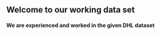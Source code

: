 <h2>Welcome to our working data set</h2>
<h4>We are experienced and worked in the given DHL dataset </h4> 
